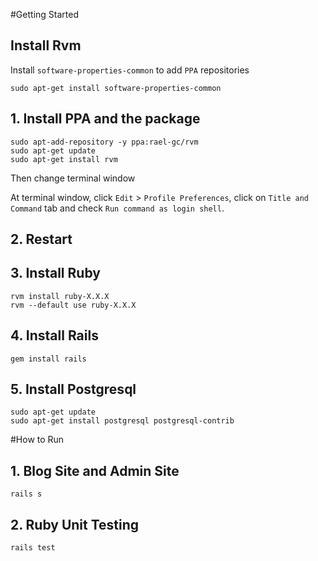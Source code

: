 #Getting Started

## Install Rvm

Install `software-properties-common` to add `PPA` repositories
```term
sudo apt-get install software-properties-common
```
## 1. Install PPA and the package

```term
sudo apt-add-repository -y ppa:rael-gc/rvm
sudo apt-get update
sudo apt-get install rvm
```
Then change terminal window

At terminal window, click `Edit` > `Profile Preferences`, click on `Title and Command` tab and check `Run command as login shell`.

## 2. Restart

## 3. Install Ruby

```term
rvm install ruby-X.X.X
rvm --default use ruby-X.X.X
```

## 4. Install Rails

```term
gem install rails
```

## 5. Install Postgresql

```term
sudo apt-get update
sudo apt-get install postgresql postgresql-contrib
```

#How to Run

## 1. Blog Site and Admin Site

```term
rails s
```

## 2. Ruby Unit Testing

```term
rails test
```